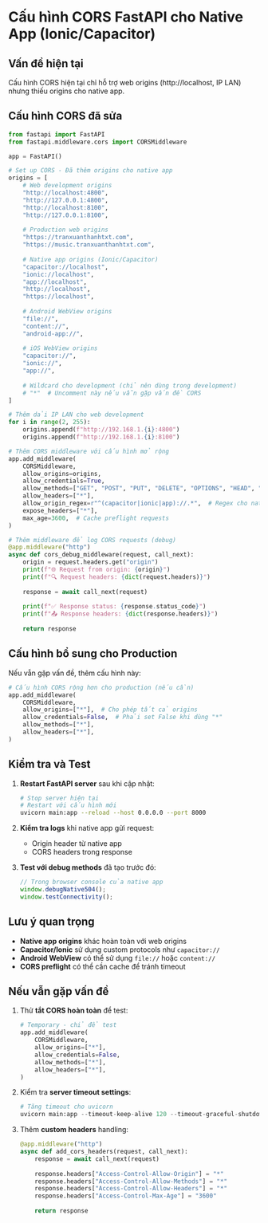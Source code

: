 # Cấu hình CORS FastAPI cho Native App (Ionic/Capacitor)

## Vấn đề hiện tại
Cấu hình CORS hiện tại chỉ hỗ trợ web origins (http://localhost, IP LAN) nhưng thiếu origins cho native app.

## Cấu hình CORS đã sửa

```python
from fastapi import FastAPI
from fastapi.middleware.cors import CORSMiddleware

app = FastAPI()

# Set up CORS - Đã thêm origins cho native app
origins = [
    # Web development origins
    "http://localhost:4800",
    "http://127.0.0.1:4800", 
    "http://localhost:8100",
    "http://127.0.0.1:8100",
    
    # Production web origins
    "https://tranxuanthanhtxt.com",
    "https://music.tranxuanthanhtxt.com",
    
    # Native app origins (Ionic/Capacitor)
    "capacitor://localhost",
    "ionic://localhost", 
    "app://localhost",
    "http://localhost",
    "https://localhost",
    
    # Android WebView origins
    "file://",
    "content://",
    "android-app://",
    
    # iOS WebView origins  
    "capacitor://",
    "ionic://",
    "app://",
    
    # Wildcard cho development (chỉ nên dùng trong development)
    # "*"  # Uncomment này nếu vẫn gặp vấn đề CORS
]

# Thêm dải IP LAN cho web development
for i in range(2, 255):
    origins.append(f"http://192.168.1.{i}:4800")
    origins.append(f"http://192.168.1.{i}:8100")

# Thêm CORS middleware với cấu hình mở rộng
app.add_middleware(
    CORSMiddleware,
    allow_origins=origins,
    allow_credentials=True,
    allow_methods=["GET", "POST", "PUT", "DELETE", "OPTIONS", "HEAD", "PATCH"],
    allow_headers=["*"],
    allow_origin_regex=r"^(capacitor|ionic|app)://.*",  # Regex cho native origins
    expose_headers=["*"],
    max_age=3600,  # Cache preflight requests
)

# Thêm middleware để log CORS requests (debug)
@app.middleware("http")
async def cors_debug_middleware(request, call_next):
    origin = request.headers.get("origin")
    print(f"🌐 Request from origin: {origin}")
    print(f"🔍 Request headers: {dict(request.headers)}")
    
    response = await call_next(request)
    
    print(f"✅ Response status: {response.status_code}")
    print(f"📤 Response headers: {dict(response.headers)}")
    
    return response
```

## Cấu hình bổ sung cho Production

Nếu vẫn gặp vấn đề, thêm cấu hình này:

```python
# Cấu hình CORS rộng hơn cho production (nếu cần)
app.add_middleware(
    CORSMiddleware,
    allow_origins=["*"],  # Cho phép tất cả origins
    allow_credentials=False,  # Phải set False khi dùng "*"
    allow_methods=["*"],
    allow_headers=["*"],
)
```

## Kiểm tra và Test

1. **Restart FastAPI server** sau khi cập nhật:
   ```bash
   # Stop server hiện tại
   # Restart với cấu hình mới
   uvicorn main:app --reload --host 0.0.0.0 --port 8000
   ```

2. **Kiểm tra logs** khi native app gửi request:
   - Origin header từ native app
   - CORS headers trong response

3. **Test với debug methods** đã tạo trước đó:
   ```javascript
   // Trong browser console của native app
   window.debugNative504();
   window.testConnectivity();
   ```

## Lưu ý quan trọng

- **Native app origins** khác hoàn toàn với web origins
- **Capacitor/Ionic** sử dụng custom protocols như `capacitor://`
- **Android WebView** có thể sử dụng `file://` hoặc `content://`
- **CORS preflight** có thể cần cache để tránh timeout

## Nếu vẫn gặp vấn đề

1. Thử **tắt CORS hoàn toàn** để test:
   ```python
   # Temporary - chỉ để test
   app.add_middleware(
       CORSMiddleware,
       allow_origins=["*"],
       allow_credentials=False,
       allow_methods=["*"], 
       allow_headers=["*"],
   )
   ```

2. Kiểm tra **server timeout settings**:
   ```python
   # Tăng timeout cho uvicorn
   uvicorn main:app --timeout-keep-alive 120 --timeout-graceful-shutdown 60
   ```

3. Thêm **custom headers** handling:
   ```python
   @app.middleware("http")
   async def add_cors_headers(request, call_next):
       response = await call_next(request)
       
       response.headers["Access-Control-Allow-Origin"] = "*"
       response.headers["Access-Control-Allow-Methods"] = "*"
       response.headers["Access-Control-Allow-Headers"] = "*"
       response.headers["Access-Control-Max-Age"] = "3600"
       
       return response
   ```
